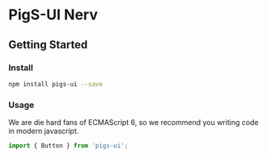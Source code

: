 

# PigS-UI Nerv

## Getting Started

### Install

```bash
npm install pigs-ui --save
```


### Usage

We are die hard fans of ECMAScript 6, so we recommend you writing code in modern javascript.

```js
import { Button } from 'pigs-ui';
```